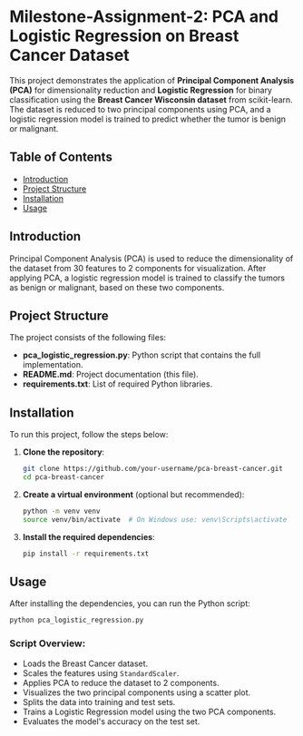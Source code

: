 # Milestone-Assignment-2: PCA and Logistic Regression on Breast Cancer Dataset

This project demonstrates the application of **Principal Component Analysis (PCA)** for dimensionality reduction and **Logistic Regression** for binary classification using the **Breast Cancer Wisconsin dataset** from scikit-learn. The dataset is reduced to two principal components using PCA, and a logistic regression model is trained to predict whether the tumor is benign or malignant.

## Table of Contents

- [Introduction](#introduction)
- [Project Structure](#project-structure)
- [Installation](#installation)
- [Usage](#usage)

## Introduction

Principal Component Analysis (PCA) is used to reduce the dimensionality of the dataset from 30 features to 2 components for visualization. After applying PCA, a logistic regression model is trained to classify the tumors as benign or malignant, based on these two components.

## Project Structure

The project consists of the following files:

- **pca_logistic_regression.py**: Python script that contains the full implementation.
- **README.md**: Project documentation (this file).
- **requirements.txt**: List of required Python libraries.

## Installation

To run this project, follow the steps below:

1. **Clone the repository**:
   ```bash
   git clone https://github.com/your-username/pca-breast-cancer.git
   cd pca-breast-cancer
   ```

2. **Create a virtual environment** (optional but recommended):
   ```bash
   python -m venv venv
   source venv/bin/activate  # On Windows use: venv\Scripts\activate
   ```

3. **Install the required dependencies**:
   ```bash
   pip install -r requirements.txt
   ```

## Usage

After installing the dependencies, you can run the Python script:

```bash
python pca_logistic_regression.py
```

### Script Overview:

- Loads the Breast Cancer dataset.
- Scales the features using `StandardScaler`.
- Applies PCA to reduce the dataset to 2 components.
- Visualizes the two principal components using a scatter plot.
- Splits the data into training and test sets.
- Trains a Logistic Regression model using the two PCA components.
- Evaluates the model's accuracy on the test set.
